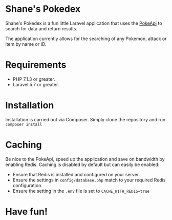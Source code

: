 # Shane's Pokedex
Shane's Pokedex is a fun little Laravel application that uses the [PokeApi](https://pokeapi.co) to search for data and return results.

The application currently allows for the searching of any Pokemon, attack or item by name or ID.

# Requirements
- PHP 7.1.3 or greater.
- Laravel 5.7 or greater.

# Installation

Installation is carried out via Composer. Simply clone the repository and run ```composer install```

# Caching
Be nice to the PokeApi, speed up the application and save on bandwidth by enabling Redis.
Caching is disabled by default but can easily be enabled:
- Ensure that Redis is installed and configured on your server.
- Ensure the settings in ```config/database.php``` match to your required Redis configuration.
- Ensure the setting in the ```.env``` file is set to ```CACHE_WITH_REDIS=true```

# Have fun!
